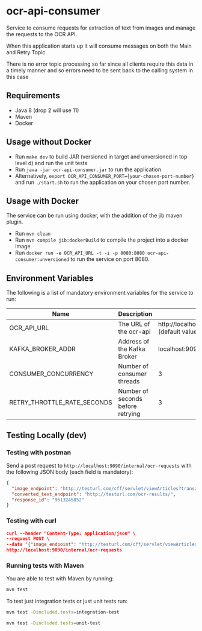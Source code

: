 # ocr-api-consumer

Service to consume requests for extraction of text from images and manage the requests to the OCR API.

When this application starts up it will consume messages on both the Main and Retry Topic.

There is no error topic processing so far since all clients require this data in a timely manner and so errors need to be sent back to the calling system in this case

## Requirements

- Java 8 (drop 2 will use 11)
- Maven
- Docker

## Usage without Docker

- Run `make dev` to build JAR (versioned in target and unversioned in top level d) and run the unit tests
- Run `java -jar ocr-api-consumer.jar` to run the application
- Alternatively, `export OCR_API_CONSUMER_PORT={your-chosen-port-number}` and run `./start.sh` to run the application on your chosen port number.

## Usage with Docker

The service can be run using docker, with the addition of the jib maven plugin.

- Run `mvn clean`
- Run `mvn compile jib:dockerBuild` to compile the project into a docker image
- Run `docker run -e OCR_API_URL -t -i -p 8080:8080 ocr-api-consumer:unversioned` to run the service on port 8080.

## Environment Variables

The following is a list of mandatory environment variables for the service to run:


Name                                        | Description                          | Example Value
------------------------------------------- | ------------------------------------ | -------------------------------------------------------------------------
OCR_API_URL                                 | The URL of the ocr-api               | http://localhost:8080/api/ocr/image/tiff/extractText  (default value)
KAFKA_BROKER_ADDR                           | Address of the Kafka Broker          | localhost:9092
CONSUMER_CONCURRENCY                        | Number of consumer threads           | 3
RETRY_THROTTLE_RATE_SECONDS                 | Number of seconds before retrying    | 3

## Testing Locally (dev)

### Testing with postman

Send a post request to `http://localhost:9090/internal/ocr-requests` with the following JSON body (each field is mandatory):

``` json
{
  "image_endpoint": "http://testurl.com/cff/servlet/viewArticles?transaction_id=9613245852",
  "converted_text_endpoint": "http://testurl.com/ocr-results/",
  "response_id": "9613245852"
}
```

### Testing with curl

``` json
curl --header "Content-Type: application/json" \
--request POST \
--data '{"image_endpoint": "http://testurl.com/cff/servlet/viewArticles?transaction_id=9613245852", "converted_text_endpoint": "http://testurl.com/ocr-results/", "response_id": "9613245852"}' \
http://localhost:9090/internal/ocr-requests
```

### Running tests with Maven

You are able to test with Maven by running:

``` bash
mvn test
```

To test just integration tests or just unit tests run:

``` bash
mvn test -Dincluded.tests=integration-test
```

``` bash
mvn test -Dincluded.tests=unit-test
```
